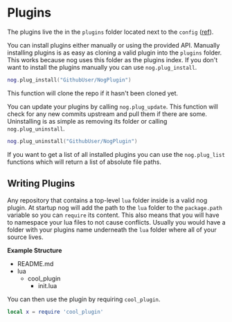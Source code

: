 # Plugins

The plugins live the in the `plugins` folder located next to the `config` ([ref](../configuration/introduction.md)).

You can install plugins either manually or using the provided API. Manually installing plugins is as 
easy as cloning a valid plugin into the `plugins` folder. This works because nog uses this folder as the plugins index.
If you don't want to install the plugins manually you can use `nog.plug_install`.

```lua
nog.plug_install("GithubUser/NogPlugin")
```

This function will clone the repo if it hasn't been cloned yet.

You can update your plugins by calling `nog.plug_update`. This function will check for any new commits upstream and pull them if there are some.
Uninstalling is as simple as removing its folder or calling `nog.plug_uninstall`.

```lua
nog.plug_uninstall("GithubUser/NogPlugin")
```

If you want to get a list of all installed plugins you can use the `nog.plug_list` functions which will return a list of absolute file paths.

## Writing Plugins

Any repository that contains a top-level `lua` folder inside is a valid nog plugin. 
At startup nog will add the path to the `lua` folder to the `package.path` variable so you can `require` its content.
This also means that you will have to namespace your lua files to not cause conflicts. 
Usually you would have a folder with your plugins name underneath the `lua` folder where all of your source lives.

**Example Structure**

* README.md
* lua
  * cool_plugin
    * init.lua

You can then use the plugin by requiring `cool_plugin`.

```lua
local x = require 'cool_plugin'
```
